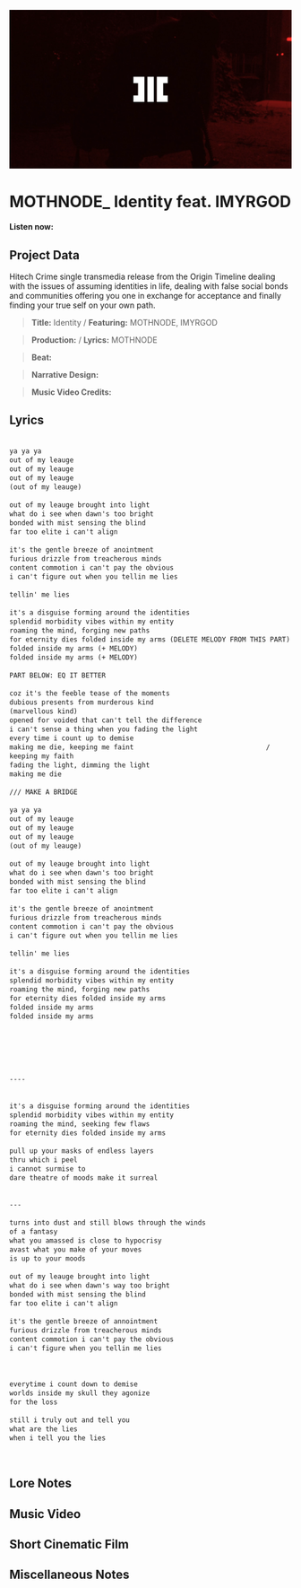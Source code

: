 ![](Screenshot_1.png)

# MOTHNODE_ Identity feat. IMYRGOD

**Listen now:** 

## Project Data

Hitech Crime single transmedia release from the Origin Timeline dealing with the issues of assuming identities in life, dealing with false social bonds and communities offering you one in exchange for acceptance and finally finding your true self on your own path.

> **Title:** Identity / **Featuring:** MOTHNODE, IMYRGOD

> **Production:**  / **Lyrics:** MOTHNODE

> **Beat:**

> **Narrative Design:**

> **Music Video Credits:**


## Lyrics

```

ya ya ya
out of my leauge
out of my leauge
out of my leauge
(out of my leauge)

out of my leauge brought into light
what do i see when dawn's too bright
bonded with mist sensing the blind
far too elite i can't align

it's the gentle breeze of anointment
furious drizzle from treacherous minds
content commotion i can't pay the obvious
i can't figure out when you tellin me lies

tellin' me lies

it's a disguise forming around the identities
splendid morbidity vibes within my entity
roaming the mind, forging new paths
for eternity dies folded inside my arms (DELETE MELODY FROM THIS PART)
folded inside my arms (+ MELODY)
folded inside my arms (+ MELODY)

PART BELOW: EQ IT BETTER

coz it's the feeble tease of the moments
dubious presents from murderous kind                            (marvellous kind)
opened for voided that can't tell the difference
i can't sense a thing when you fading the light 
every time i count up to demise
making me die, keeping me faint                                 / keeping my faith
fading the light, dimming the light
making me die 

/// MAKE A BRIDGE

ya ya ya
out of my leauge
out of my leauge
out of my leauge
(out of my leauge)

out of my leauge brought into light
what do i see when dawn's too bright
bonded with mist sensing the blind
far too elite i can't align

it's the gentle breeze of anointment
furious drizzle from treacherous minds
content commotion i can't pay the obvious
i can't figure out when you tellin me lies

tellin' me lies

it's a disguise forming around the identities
splendid morbidity vibes within my entity
roaming the mind, forging new paths
for eternity dies folded inside my arms 
folded inside my arms
folded inside my arms






----


it's a disguise forming around the identities
splendid morbidity vibes within my entity
roaming the mind, seeking few flaws
for eternity dies folded inside my arms 

pull up your masks of endless layers
thru which i peel
i cannot surmise to 
dare theatre of moods make it surreal 


---

turns into dust and still blows through the winds 
of a fantasy
what you amassed is close to hypocrisy
avast what you make of your moves
is up to your moods

out of my leauge brought into light
what do i see when dawn's way too bright
bonded with mist sensing the blind
far too elite i can't align

it's the gentle breeze of annointment
furious drizzle from treacherous minds
content commotion i can't pay the obvious
i can't figure when you tellin me lies



everytime i count down to demise
worlds inside my skull they agonize
for the loss

still i truly out and tell you
what are the lies
when i tell you the lies



```

## Lore Notes

## Music Video

## Short Cinematic Film

## Miscellaneous Notes
